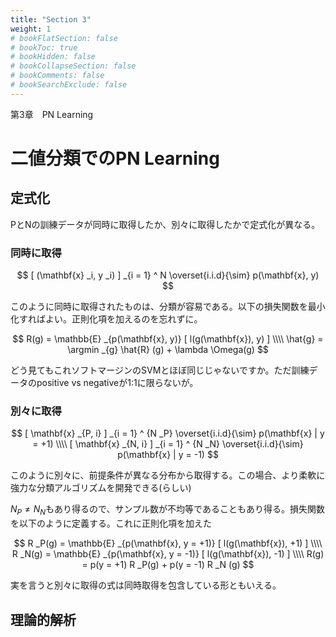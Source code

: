 ```yaml
---
title: "Section 3"
weight: 1
# bookFlatSection: false
# bookToc: true
# bookHidden: false
# bookCollapseSection: false
# bookComments: false
# bookSearchExclude: false
---
```


第3章　PN Learning

# 二値分類でのPN Learning

## 定式化

PとNの訓練データが同時に取得したか、別々に取得したかで定式化が異なる。

### 同時に取得

$$
[ (\mathbf{x} _i, y _i) ] _{i = 1} ^ N \overset{i.i.d}{\sim} p(\mathbf{x}, y)
$$

このように同時に取得されたものは、分類が容易である。以下の損失関数を最小化すればよい。正則化項を加えるのを忘れずに。

$$
R(g) = \mathbb{E} _{p(\mathbf{x}, y)} [ l(g(\mathbf{x}), y) ] \\\\ 
\hat{g} = \argmin _{g} \hat{R} (g) + \lambda \Omega(g)
$$

どう見てもこれソフトマージンのSVMとほぼ同じじゃないですか。ただ訓練データのpositive vs negativeが1:1に限らないが。

### 別々に取得

$$
[ \mathbf{x} _{P, i} ] _{i = 1} ^ {N _P} \overset{i.i.d}{\sim} p(\mathbf{x} | y = +1) \\\\ 
[ \mathbf{x} _{N, i} ] _{i = 1} ^ {N _N} \overset{i.i.d}{\sim} p(\mathbf{x} | y = -1)
$$

このように別々に、前提条件が異なる分布から取得する。この場合、より柔軟に強力な分類アルゴリズムを開発できる(らしい)

$N _P \neq N _N$もあり得るので、サンプル数が不均等であることもあり得る。損失関数を以下のように定義する。これに正則化項を加えた

$$
R _P(g) = \mathbb{E} _{p(\mathbf{x}, y = +1)} [ l(g(\mathbf{x}), +1) ] \\\\ 
R _N(g) = \mathbb{E} _{p(\mathbf{x}, y = -1)} [ l(g(\mathbf{x}), -1) ] \\\\ 
R(g) = p(y = +1) R _P(g) + p(y = -1) R _N (g)
$$

実を言うと別々に取得の式は同時取得を包含している形ともいえる。

## 理論的解析

